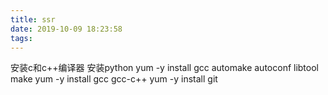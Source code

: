 ```yaml
---
title: ssr
date: 2019-10-09 18:23:58
tags:
---
```

安装c和c++编译器
安装python
yum -y install gcc automake autoconf libtool make
yum -y install gcc gcc-c++
yum -y install git